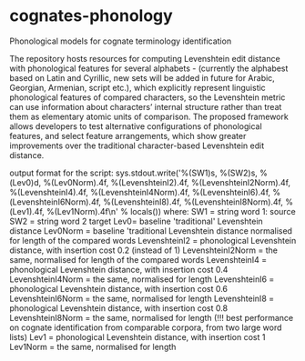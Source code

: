 # cognates-phonology
Phonological models for cognate terminology identification

The repository hosts resources for computing Levenshtein edit distance with phonological features for several alphabets - (currently the alphabest based on Latin and Cyrillic, new sets will be added in future for Arabic, Georgian, Armenian, script etc.), which explicitly represent linguistic phonological features of compared characters, so the Levenshtein metric can use information about characters’ internal structure rather than treat them as elementary atomic units of comparison. The proposed framework allows developers to test alternative configurations of phonological features, and select feature arrangements, which show greater improvements over the traditional character-based Levenshtein edit distance.


output format for the script:
sys.stdout.write('%(SW1)s, %(SW2)s, %(Lev0)d, %(Lev0Norm).4f, %(LevenshteinI2).4f, %(LevenshteinI2Norm).4f, %(LevenshteinI4).4f, %(LevenshteinI4Norm).4f, %(LevenshteinI6).4f, %(LevenshteinI6Norm).4f, %(LevenshteinI8).4f, %(LevenshteinI8Norm).4f, %(Lev1).4f, %(Lev1Norm).4f\n' % locals())
where:
SW1 = string word 1: source
SW2 = string word 2 target
Lev0= baseline 'traditional' Levenshtein distance
Lev0Norm = baseline 'traditional Levenshtein distance normalised for length of the compared words
LevenshteinI2 = phonological Levenshtein distance, with insertion cost 0.2 (instead of 1)
LevenshteinI2Norm = the same, normalised for length of the compared words
LevenshteinI4 = phonological Levenshtein distance, with insertion cost 0.4
LevenshteinI4Norm = the same, normalised for length 
LevenshteinI6 = phonological Levenshtein distance, with insertion cost 0.6
LevenshteinI6Norm = the same, normalised for length 
LevenshteinI8 = phonological Levenshtein distance, with insertion cost 0.8 
LevenshteinI8Norm = the same, normalised for length (!!! best performance on cognate identification from comparable corpora, from two large word lists)
Lev1 = phonological Levenshtein distance, with insertion cost 1
Lev1Norm = the same, normalised for length

